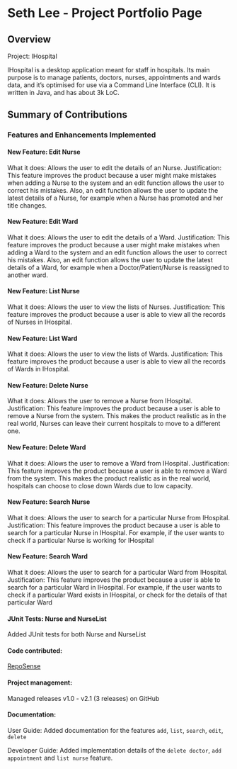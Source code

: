 # Seth Lee - Project Portfolio Page

## Overview
Project: IHospital

IHospital is a desktop application meant for staff in hospitals.
Its main purpose is to manage patients, doctors, nurses, appointments and wards data,
and it’s optimised for use via a Command Line Interface (CLI).
It is written in Java, and has about 3k LoC.

## Summary of Contributions
### Features and Enhancements Implemented
#### New Feature: Edit Nurse
What it does: Allows the user to edit the details of an Nurse.
Justification: This feature improves the product because a user might make mistakes when adding a Nurse to the system
and an edit function allows the user to correct his mistakes. Also, an edit function allows the user to update
the latest details of a Nurse, for example when a Nurse has promoted and her title changes.

#### New Feature: Edit Ward
What it does: Allows the user to edit the details of a Ward.
Justification: This feature improves the product because a user might make mistakes when adding a Ward to the system
and an edit function allows the user to correct his mistakes. Also, an edit function allows the user to update
the latest details of a Ward, for example when a Doctor/Patient/Nurse is reassigned to another ward.

#### New Feature: List Nurse
What it does: Allows the user to view the lists of Nurses.
Justification: This feature improves the product because a user is able to view all the
records of Nurses in IHospital.

#### New Feature: List Ward
What it does: Allows the user to view the lists of Wards.
Justification: This feature improves the product because a user is able to view all the
records of Wards in IHospital.

#### New Feature: Delete Nurse
What it does: Allows the user to remove a Nurse from IHospital.
Justification: This feature improves the product because a user is able to remove a Nurse 
from the system. This makes the product realistic as in the real world, Nurses can leave their current
hospitals to move to a different one.

#### New Feature: Delete Ward
What it does: Allows the user to remove a Ward from IHospital.
Justification: This feature improves the product because a user is able to remove a Ward
from the system. This makes the product realistic as in the real world, hospitals can choose
to close down Wards due to low capacity.

#### New Feature: Search Nurse
What it does: Allows the user to search for a particular Nurse from IHospital.
Justification: This feature improves the product because a user is able to search for a particular
Nurse in IHospital. For example, if the user wants to check if a particular Nurse is working for IHospital

#### New Feature: Search Ward
What it does: Allows the user to search for a particular Ward from IHospital.
Justification: This feature improves the product because a user is able to search for a particular
Ward in IHospital. For example, if the user wants to check if a particular Ward exists in IHospital, 
or check for the details of that particular Ward

#### JUnit Tests: Nurse and NurseList
Added JUnit tests for both Nurse and NurseList

#### Code contributed:
[RepoSense](https://nus-cs2113-ay2122s2.github.io/tp-dashboard/?search=&sort=groupTitle&sortWithin=title&timeframe=commit&mergegroup=&groupSelect=groupByRepos&breakdown=true&checkedFileTypes=docs~functional-code~test-code~other&since=2022-02-18&tabOpen=true&tabType=authorship&tabAuthor=sethlxk&tabRepo=AY2122S2-CS2113-T11-2%2Ftp%5Bmaster%5D&authorshipIsMergeGroup=false&authorshipFileTypes=functional-code&authorshipIsBinaryFileTypeChecked=false)

#### Project management:
Managed releases v1.0 - v2.1 (3 releases) on GitHub

#### Documentation:
User Guide:
Added documentation for the features `add`, `list`, `search`, `edit`, `delete`

Developer Guide:
Added implementation details of the `delete doctor`, `add appointment` and `list nurse` feature.


